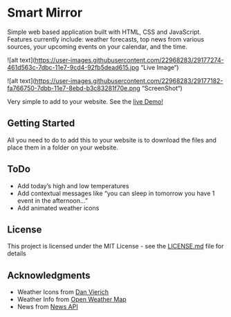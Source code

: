# Smart Mirror

Simple web based application built with HTML, CSS and JavaScript. Features currently include: weather forecasts, top news from various sources, your upcoming events on your calendar, and the time.

![alt text](https://user-images.githubusercontent.com/22968283/29177274-461d563c-7dbc-11e7-9cd4-92fb5dead615.jpg “Live Image“)

![alt text](https://user-images.githubusercontent.com/22968283/29177182-fa766750-7dbb-11e7-8ebd-b3c83281f70e.png “ScreenShot“)


Very simple to add to your website.
See the [live Demo!](http://johndavidanthony.me/Pages/SmartMirror/SmartMirror.html)

## Getting Started

All you need to do to add this to your website is to download the files and place them in a folder on your website. 

## ToDo
* Add today’s high and low temperatures
* Add contextual messages like “you can sleep in tomorrow you have 1 event in the afternoon…”
* Add animated weather icons


## License

This project is licensed under the MIT License - see the [LICENSE.md](LICENSE.md) file for details

## Acknowledgments

* Weather Icons from [Dan Vierich](http://www.danvierich.de/weather/)
* Weather Info from [Open Weather Map](https://openweathermap.org)
* News from [News API](https://newsapi.org)

